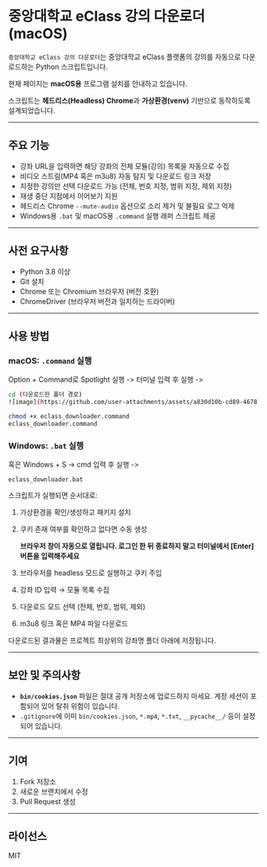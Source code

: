 # 중앙대학교 eClass 강의 다운로더 (macOS)

`중앙대학교 eClass 강의 다운로더`는 중앙대학교 eClass 플랫폼의 강의를 자동으로 다운로드하는 Python 스크립트입니다. 

현재 페이지는 **macOS용** 프로그램 설치를 안내하고 있습니다.

스크립트는 **헤드리스(Headless) Chrome**과 **가상환경(venv)** 기반으로 동작하도록 설계되었습니다.

---

## 주요 기능

- 강좌 URL을 입력하면 해당 강좌의 전체 모듈(강의) 목록을 자동으로 수집
- 비디오 스트림(MP4 혹은 m3u8) 자동 탐지 및 다운로드 링크 저장
- 지정한 강의만 선택 다운로드 가능 (전체, 번호 지정, 범위 지정, 제외 지정)
- 재생 중단 지점에서 이어보기 지원
- 헤드리스 Chrome `--mute-audio` 옵션으로 소리 제거 및 불필요 로그 억제
- Windows용 `.bat` 및 macOS용 `.command` 실행 래퍼 스크립트 제공

---

## 사전 요구사항

- Python 3.8 이상
- Git 설치
- Chrome 또는 Chromium 브라우저 (버전 호환)
- ChromeDriver (브라우저 버전과 일치하는 드라이버)

---

## 사용 방법

### macOS: `.command` 실행

Option + Command로 Spotlight 실행 -> 터미널 입력 후 실행 ->

```bash
cd (다운로드한 폴더 경로)
![image](https://github.com/user-attachments/assets/a830d10b-cd89-4678-86ad-593f18fc89d7)

chmod +x eclass_downloader.command
eclass_downloader.command
```

### Windows: `.bat` 실행

혹은 Windows + S -> cmd 입력 후 실행 ->

```batch
eclass_downloader.bat
```

스크립트가 실행되면 순서대로:
1. 가상환경을 확인/생성하고 패키지 설치
2. 쿠키 존재 여부를 확인하고 없다면 수동 생성
   
   **브라우저 창이 자동으로 열립니다. 로그인 한 뒤 종료하지 말고 터미널에서 [Enter] 버튼을 입력해주세요**
4. 브라우저를 headless 모드로 실행하고 쿠키 주입
5. 강좌 ID 입력 → 모듈 목록 수집
6. 다운로드 모드 선택 (전체, 번호, 범위, 제외)
7. m3u8 링크 혹은 MP4 파일 다운로드

다운로드된 결과물은 프로젝트 최상위의 강좌명 폴더 아래에 저장됩니다.

---

## 보안 및 주의사항

- **`bin/cookies.json`** 파일은 절대 공개 저장소에 업로드하지 마세요. 계정 세션이 포함되어 있어 탈취 위험이 있습니다.
- `.gitignore`에 이미 `bin/cookies.json`, `*.mp4`, `*.txt`, `__pycache__/` 등이 설정되어 있습니다.

---

## 기여

1. Fork 저장소
2. 새로운 브랜치에서 수정
3. Pull Request 생성

---

## 라이선스

MIT


